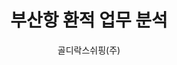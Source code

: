 ---
layout: page
title: 부산항 환적 업무 분석
start_date: 2024-01-28 08:59:00-0400
end_date: 2024-12-01 08:59:00-0400
author: 골디락스쉬핑(주)
description: 부산항 환적 업무 분석
importance: 1
category: projects
inline: true
related_publications: false
---